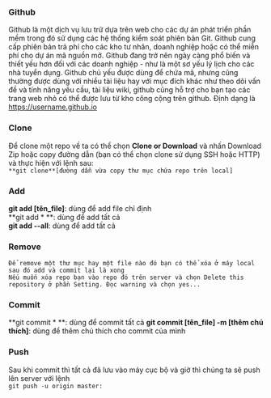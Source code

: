 ﻿### Github  
Github là một dịch vụ lưu trữ dựa trên web cho các dự án phát triển phần mềm trong đó sử dụng các hệ thống kiểm soát phiên bản Git. Github cung cấp phiên bản trả phí cho các kho tư nhân, doanh nghiệp hoặc có thể miễn phí cho dự 
án mã nguồn mở. Github đang trở nên ngày càng phổ biến và thiết yếu hơn đối với các doanh nghiệp - như là một sơ yếu lý lịch cho các nhà tuyển dụng.
Github chủ yếu được dùng để chứa mã, nhưng cũng thường được dùng với nhiều tài liệu hay với mục đích khác như theo dõi vấn đề và tính năng yêu cầu, tài liệu wiki, github cũng hỗ trợ cho bạn tạo các trang web nhỏ có thể được lưu từ kho công cộng trên github. Định dạng là https://username.github.io  
### Clone  
Để clone một repo về ta có thể chọn **Clone or Download** và nhấn Download Zip hoặc copy đường dẫn (bạn có thể chọn clone sử dụng SSH hoặc HTTP) và thực hiện với lệnh sau:  
```**git clone**[đường dẫn vừa copy thư mục chứa repo trên local]```  
### Add  
**git add [tên_file]**: dùng để add file chỉ định  
**git add * **: dùng để add tất cả  
**git add --all**: dùng để add tất cả  
### Remove  
```  
Để remove một thư mục hay một file nào đó bạn có thể xóa ở máy local sau đó add và commit lại là xong
Nếu muốn xóa repo bạn vào repo đó trên server và chọn Delete this repository ở phần Setting. Đọc warning và chọn yes...  
```  
### Commit  
**git commit * **: dùng để commit tất cả
**git commit [tên_file] -m [thêm chú thích]**: dùng để thêm chú thích cho commit của mình  
### Push  
Sau khi commit thì tất cả đã lưu vào máy cục bộ và giờ thì chúng ta sẽ push lên server với lệnh  
```git push -u origin master:```  
###